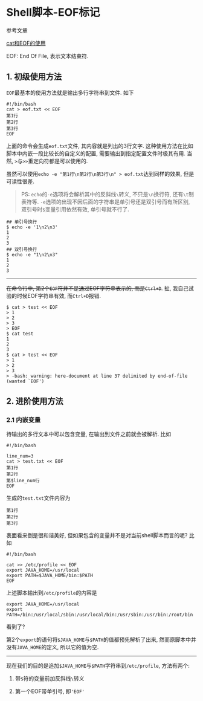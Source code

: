 # Shell脚本-EOF标记

参考文章

[cat和EOF的使用](http://luxiaok.blog.51cto.com/2177896/711822)

EOF: End Of File, 表示文本结束符.

## 1. 初级使用方法

`EOF`最基本的使用方法就是输出多行字符串到文件. 如下

```
#!/bin/bash
cat > eof.txt << EOF
第1行
第2行
第3行
EOF
```

上面的命令会生成`eof.txt`文件, 其内容就是列出的3行文字. 这种使用方法在比如脚本中内嵌一段比较长的自定义的配置, 需要输出到指定配置文件时极其有用. 当然, `>`与`>>`重定向符都是可以使用的.

虽然可以使用`echo -e "第1行\n第2行\n第3行\n" > eof.txt`达到同样的效果, 但是可读性很差.

> PS: `echo`的`-e`选项将会解析其中的反斜线`\`转义, 不只是`\n`换行符, 还有`\t`制表符等. `-e`选项的出现不因后面的字符串是单引号还是双引号而有所区别, 双引号时`$`变量引用依然有效, 单引号就不行了.

```
## 单引号换行
$ echo -e '1\n2\n3'
1
2
3
## 双引号换行
$ echo -e "1\n2\n3"
1
2
3
```

------

~~在命令行中, 第2个`EOF`符并不是通过EOF字符串表示的, 而是`Ctrl+D`~~. 扯, 我自己试验的时候EOF字符串有效, 而`Ctrl+D`报错. 

```
$ cat > test << EOF
> 1
> 2
> 3
> EOF
$ cat test 
1
2
3
$ cat > test << EOF
> 1
> 2
> 3
> -bash: warning: here-document at line 37 delimited by end-of-file (wanted `EOF')
```

## 2. 进阶使用方法

### 2.1 内嵌变量

待输出的多行文本中可以包含变量, 在输出到文件之前就会被解析. 比如

```
#!/bin/bash

line_num=3
cat > test.txt << EOF
第1行
第2行
第$line_num行
EOF
```

生成的`test.txt`文件内容为

```
第1行
第2行
第3行
```

表面看来倒是很和谐美好, 但如果包含的变量并不是对当前shell脚本而言的呢? 比如

```
#!/bin/bash

cat >> /etc/profile << EOF
export JAVA_HOME=/usr/local
export PATH=$JAVA_HOME/bin:$PATH
EOF
```

上述脚本输出到`/etc/profile`的内容是

```
export JAVA_HOME=/usr/local
export PATH=/bin:/usr/local/sbin:/usr/local/bin:/usr/sbin:/usr/bin:/root/bin
```

看到了?

第2个`export`的语句将`$JAVA_HOME`与`$PATH`的值都预先解析了出来, 然而原脚本中并没有`JAVA_HOME`的定义, 所以它的值为空.

------

现在我们的目的是追加`$JAVA_HOME`与`$PATH`字符串到`/etc/profile`, 方法有两个:

1. 带`$`符的变量前加反斜线`\`转义

2. 第一个EOF带单引号, 即`'EOF'`


